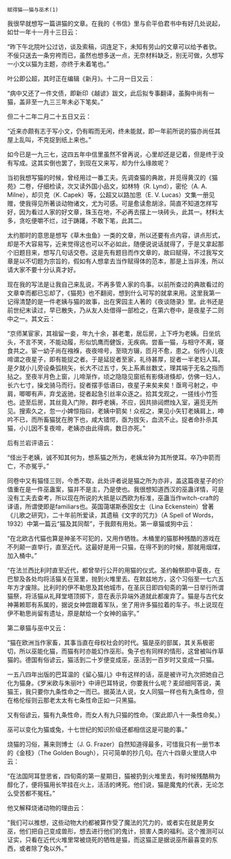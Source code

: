     赋得猫——猫与巫术(1) 

   我很早就想写一篇讲猫的文章。在我的《书信》里与俞平伯君书中有好几处说起，如廿一年十一月十三日云：

   “昨下午北院叶公过访，谈及索稿，词连足下，未知有劳山的文章可以给予者欤。不佞只送去一条穷袴而已，虽然也想多送一点，无奈材料缺乏，别无可做，久想写一小文以猫为主题，亦终于未着笔也。”

   叶公即公超，其时正在编辑《新月》。十二月一日又云：

   “病中又还了一件文债，即新印《越谚》跋文，此后拟专事翻译，虽胸中尚有一猫，盖非至一九三三年未必下笔矣。”

   但二十二年二月二十五日又云：

   “近来亦颇有志于写小文，仍有暇而无闲，终未能就，即一年前所说的猫亦尚任其屋上乱叫，不克捉到纸上来也。”

   如今已是一九三七，这四五年中信里虽然不曾再说，心里却还是记着，但是终于没有写成。这其实倒也罢了，到现在又来写，却为什么缘故呢？

   当初我想写猫的时候，曾经用过一番工夫。先调查猫的典故，并觅得黄汉的《猫苑》二卷，仔细检读，次又读外国小品文，如林特（R. Lynd），密伦（A. A. Milne），却贝克（K. Capek）等，公超又以路加思（E. V. Lucas）文集一册见赠，使我得见所著谈动物诸文，尤为可感。可是愈读愈胡涂，简直不知道怎样写好，因为看过人家的好文章，珠玉在地，不必再去摆上一块砖头，此其一。材料太多，贪吃便嚼不烂，过于踌躇，不敢下笔，此其二。

   太约那时的意思是想写《草木虫鱼》一类的文章，所以还要有点内容，讲点形式，却是不大容易写，近来觉得这也可以不必如此，随便说说话就得了，于是又拿起那个旧题目来，想写几句话交卷。这是先有题目而作文章的，故曰赋得，不过我写文章是以不切题为宗旨的，假如有人想拿去当作赋得体的范本，那是上当非浅，所以请大家不要十分认真才好。

   现在我的写法是让我自己来乱说，不再多管人家的鸟事。以前所查过的典故看过的文章幸而都已忘却了，《猫苑》也不翻阅，想到什么可写的就拿来用。这里我第一记得清楚的是一件老姨与猫的故事，出在霁园主人著的《夜谈随录》里。此书还是前世纪末读过，早已散失，乃从友人处借得一部检之，在第六卷中，是夜星子二则中之一。其文云：

   “京师某宦家，其祖留一妾，年九十余，甚老耄，居后房，上下呼为老姨。日坐炕头，不言不笑，不能动履，形似饥鹰而健饭，无疾病。尝畜一猫，与相守不离，寝食共之。宦一幼子尚在襁褓，夜夜啼号，至晓方辍，匝月不愈，患之。俗传小儿夜啼谓之夜星子，即有能捉之者。于是延捉者至家，礼待甚厚，捉者一半老妇人耳。是夕就小儿旁设桑弧桃矢，长大不过五寸，矢上系素丝数丈，理其端于无名之指而拈之。至夜半月色上窗，儿啼渐作，顷之隐隐见窗纸有影倏进倏却，仿佛一妇人，长六七寸，操戈骑马而行。捉者摆手低语曰，夜星子来矣来矣！亟弯弓射之，中肩，唧唧有声，弃戈返驰，捉者起急引丝率众逐之。拾其戈观之，一搓线小竹签也。迹至后房，其丝竟入门隙，群呼老姨，不应，因共排闼燃烛入室，遍觅无所见。搜索久之，忽一小婢惊指曰，老姨中箭矣！众视之，果见小矢钉老姨肩上，呻吟不已，而所畜猫犹在胯下也，咸大错愕，亟为拔矢，血流不止。捉者命扑杀其猫，小儿因不复夜啼，老姨亦由此得病，数日亦死。”

   后有兰岩评语云：

   “怪出于老姨，诚不知其何为，想系猫之所为，老姨龙钟为其所使耳。卒乃中箭而亡，不亦冤乎。”

   同卷中又有猫怪三则，今悉不取，此处评者说是猫之所为亦非，盖这篇夜星子的价值重在是一件巫蛊案，猫并不是主，乃是使也。我很想知道西汉的巫蛊详情，可是没有工夫去查考，所以现在所说的大抵是以西欧为标准，巫蛊当作witch-craft的译语，所谓使即是familiars也。英国蔼堪斯泰因女士（Lina Eckenstein）曾著《儿歌之研究》，二十年前所爱读，其遗稿《文字的咒力》（A Spell of Words，1932）中第一篇云“猫及其同帮”，于我颇有用处。第一章猫或狗中云：

   “在北欧古代猫也算是神圣不可犯的，又用作牺牲。木桶里的猫那种残酷的游戏在不列颠一直举行，直至近代。这最好是用一只猫，在得不到的时候，那就用烟煤，加入桶中。”

   “在法兰西比利时直至近代，都曾举行公开的用猫的仪式。圣约翰祭即中夏夜，在巴黎及各处均将活猫关在笼里，抛到火堆里去。在默兹地方，这个习俗至一七六五年方才废除。比利时的伊不勒思及其他城市，在圣灰日即四旬斋的第一日举行所谓猫祭，将活猫从礼拜堂塔顶掷下，意在表示异端外道就此都废弃了。猫是与古代女神茀赖耶有系属的，据说女神尝跟着军队，坐了用许多猫拉着的车子。书上说现在伊不勒思尚留有遗址，原是献给一个女神的庙宇。”

   第二章猫与巫中又云：

   “猫在欧洲当作家畜，其事当直在母权社会的时代。猫是巫的部属，其关系极密切，所以巫能化猫，而猫有时亦能幻作巫形。兔子也有同样的情形，这曾被叫作草猫的。德国有俗谚云，猫活到二十岁便变成巫，巫活到一百岁时又变成一只猫。

   一五八四年出版的巴耳温的《留心猫儿》中有这样的话，巫是被许可九次把她自己化为猫身。《罗米欧与朱丽叶》中谛巴耳特说，你要我什么呢？麦邱细阿答说，美猫王，我只要你九条性命之一而已。据英法人说，女人同猫一样也有九条性命，但在格伦绥则云那老太太有七条性命正如一只黑猫。

   又有俗谚云，猫有九条性命，而女人有九只猫的性命。（案此即八十一条性命矣。）

   巫可以变化为猫或兔，十七世纪的知识阶级还都相信这是可能的事。”

   烧猫的习俗，茀来则博士（J. G. Frazer）自然知道得最多，可惜我只有一册节本的《金枝》（The Golden Bough），只可简单的抄几句。在六十四章火里烧人中云：

   “在法国阿耳登思省，四旬斋的第一星期日，猫被扔到火堆里去，有时候残酷稍为醇化了，便将猫用长竿挂在火上，活活的烤死。他们说，猫是魔鬼的代表，无论怎么受苦都不冤枉。”

   他又解释烧诸动物的理由云：

   “我们可以推想，这些动物大约都被算作受了魔法的咒力的，或者实在就是男女巫，他们把自己变成兽形，想去进行他们的鬼计，损害人类的福利。这个推测可以证实，只看在近代火堆里常被烧死的牺牲是猫，而这猫正是据说巫所最喜变的东西，或者除了兔以外。”

